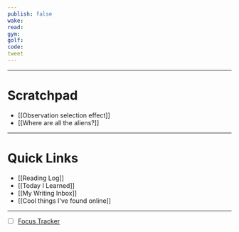 ```yaml
---
publish: false
wake:
read:
gym:
golf:
code:
tweet
---
```

***
# Scratchpad
- [[Observation selection effect]]
- [[Where are all the aliens?]]

---
# Quick Links
- [[Reading Log]]
- [[Today I Learned]]
- [[My Writing Inbox]]
- [[Cool things I've found online]]

***
- [ ] [Focus Tracker](https://docs.google.com/spreadsheets/d/18ZL9CSRxE2z7pTKcaPGe3749GMO9Ov2UjVsRMQqShBk/edit#gid=696776801)